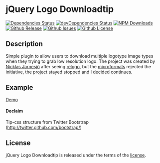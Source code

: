 # jQuery Logo Downloadtip

<!-- [![Build Status](https://travis-ci.org/tiagoporto/jquery-logo-downloadtip.svg)](https://travis-ci.org/tiagoporto/jquery-logo-downloadtip) -->
<!-- [![Coverage Status](https://img.shields.io/coveralls/tiagoporto/jquery-logo-downloadtip.svg)](https://coveralls.io/github/tiagoporto/jquery-logo-downloadtip) -->
[![Dependencies Status](https://david-dm.org/tiagoporto/jquery-logo-downloadtip.svg)](https://david-dm.org/tiagoporto/jquery-logo-downloadtip)
[![devDependencies Status](https://david-dm.org/tiagoporto/jquery-logo-downloadtip/dev-status.svg)](https://david-dm.org/tiagoporto/jquery-logo-downloadtip#info=devDependencies)
[![NPM Downloads](https://img.shields.io/npm/dt/jquery-logo-downloadtip.svg)](https://www.npmjs.com/package/jquery-logo-downloadtip)
[![Github Release](https://img.shields.io/github/release/tiagoporto/jquery-logo-downloadtip.svg)](https://github.com/tiagoporto/jquery-logo-downloadtip/releases)
[![Github Issues](https://img.shields.io/github/issues/tiagoporto/jquery-logo-downloadtip.svg)](https://github.com/tiagoporto/jquery-logo-downloadtip/issues)
[![Github License](https://img.shields.io/github/license/tiagoporto/jquery-logo-downloadtip.svg)](https://raw.githubusercontent.com/tiagoporto/jquery-logo-downloadtip/master/LICENSE.md)


## Description
Simple plugin to allow users to download multiple logotype image types when they trying to grab low resolution logo.
The project was created by [Nicklas Jarnesjö](http://www.jarnesjo.net/) after seeing [relogo](http://relogo.org/), but the [microformats](http://microformats.org/wiki/rel-logo) rejected the initiative, the project stayed stopped and I decided continues.

## Example
[Demo](http://tiagoporto.github.io/jquery-logo-downloadtip/)

#### Declaim
Tip-css structure from Twitter Bootstrap (http://twitter.github.com/bootstrap/)


## License

jQuery Logo Downloadtip is released under the terms of the [license](LICENSE).
